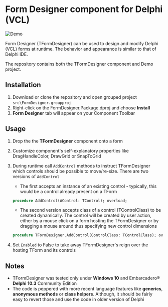 # Form Designer component for Delphi (VCL)

![Demo](https://github.com/havlicekp/form-designer/blob/master/images/demo.gif)

Form Designer (TFormDesigner) can be used to design and modify Delphi (VCL) forms at runtime. The behavior and appearance is  similar to that of Delphi IDE. 

The repository contains both the TFormDesigner component and Demo project.

## Installation

1. Download or clone the repository and open grouped project ``src\FormDesigner.groupproj`` 
2. Right-click on the FormDesigner.Package.dproj and choose **Install**
3. **Form Designer** tab will appear on your Component Toolbar 

## Usage

1. Drop the the **TFormDesigner** component onto a form
2. Customize component's self-explanatory properties like DragHandleColor, DrawGrid or SnapToGrid
3. During runtime call ``AddControl`` methods to instruct TFormDesigner which controls should be possible to move/re-size. There are two versions of ``AddControl`` 
  
   * The first accepts an instance of an existing control - typically, this would be a control already present on a TForm
   ```pascal
   procedure AddControl(AControl: TControl); overload;
   ```
  
   * The second version accepts class of a control (TControlClass) to be created dynamically. The control will be created by user action, either by a mouse click on a form hosting the TFormDesigner or by dragging a mouse around thus specifying new control dimensions
   ```pascal
   procedure TFormDesigner.AddControl(ControlClass: TControlClass); overload 
   ```
4. Set ``Enabled`` to False to take away TFormDesigner's reign over the hosting TForm and its controls

## Notes 

* TFormDesigner was tested only under **Windows 10** and Embarcadero® **Delphi 10.3** Community Edition
* The code is peppered with more recent language features like **generics**, **anonymous methods** or **class helpers**. Although, it should be fairly easy to revert those and use the code in older version of Delphi
